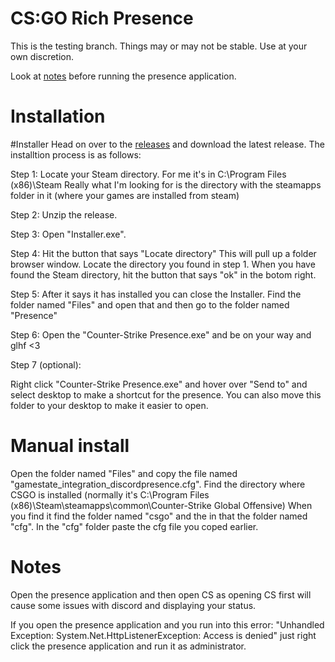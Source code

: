 # CS:GO Rich Presence
This is the testing branch. Things may or may not be stable. Use at your own discretion.

Look at <a href="#Notes">notes</a> before running the presence application.

# Installation

#Installer
Head on over to the <a href="/releases">releases</a> and download the latest release.
The installtion process is as follows:

Step 1:
Locate your Steam directory. For me it's in C:\Program Files (x86)\Steam
Really what I'm looking for is the directory with the steamapps folder in it (where your games are installed from steam)

Step 2:
Unzip the release.

Step 3:
Open "Installer.exe".

Step 4:
Hit the button that says "Locate directory"
This will pull up a folder browser window. Locate the directory you found in step 1.
When you have found the Steam directory, hit the button that says "ok" in the botom right.

Step 5:
After it says it has installed you can close the Installer.
Find the folder named "Files" and open that and then go to the folder named "Presence"

Step 6:
Open the "Counter-Strike Presence.exe" and be on your way and glhf <3

Step 7 (optional):

Right click "Counter-Strike Presence.exe" and hover over "Send to" and select desktop to make a shortcut for the presence.
You can also move this folder to your desktop to make it easier to open.

# Manual install

Open the folder named "Files" and copy the file named "gamestate_integration_discordpresence.cfg".
Find the directory where CSGO is installed (normally it's C:\Program Files (x86)\Steam\steamapps\common\Counter-Strike Global Offensive)
When you find it find the folder named "csgo" and the in that the folder named "cfg".
In the "cfg" folder paste the cfg file you coped earlier.

# Notes
Open the presence application and then open CS as opening CS first will cause some issues with discord and displaying your status.

If you open the presence application and you run into this error:
"Unhandled Exception: System.Net.HttpListenerException: Access is denied"
just right click the presence application and run it as administrator.
